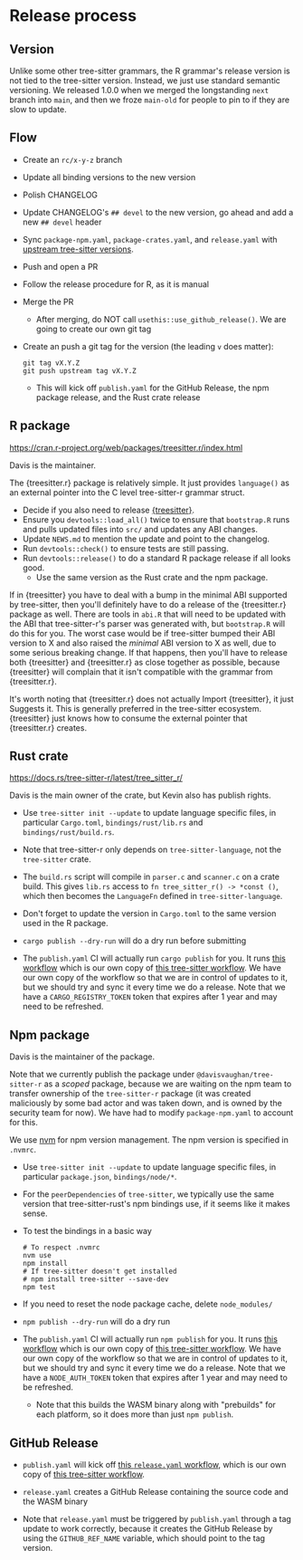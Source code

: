 # Release process

## Version

Unlike some other tree-sitter grammars, the R grammar's release version is not tied to the tree-sitter version. Instead, we just use standard semantic versioning. We released 1.0.0 when we merged the longstanding `next` branch into `main`, and then we froze `main-old` for people to pin to if they are slow to update.

## Flow

-   Create an `rc/x-y-z` branch

-   Update all binding versions to the new version

-   Polish CHANGELOG

-   Update CHANGELOG's `## devel` to the new version, go ahead and add a new `## devel` header

-   Sync `package-npm.yaml`, `package-crates.yaml`, and `release.yaml` with [upstream tree-sitter versions](https://github.com/tree-sitter/workflows/blob/main/.github/workflows).

-   Push and open a PR

-   Follow the release procedure for R, as it is manual

-   Merge the PR

    -   After merging, do NOT call `usethis::use_github_release()`. We are going to create our own git tag

-   Create an push a git tag for the version (the leading `v` does matter):

    ```
    git tag vX.Y.Z
    git push upstream tag vX.Y.Z
    ```

    -   This will kick off `publish.yaml` for the GitHub Release, the npm package release, and the Rust crate release

## R package

<https://cran.r-project.org/web/packages/treesitter.r/index.html>

Davis is the maintainer.

The {treesitter.r} package is relatively simple. It just provides `language()` as an external pointer into the C level tree-sitter-r grammar struct.

-   Decide if you also need to release [{treesitter}](https://github.com/DavisVaughan/r-tree-sitter).
-   Ensure you `devtools::load_all()` twice to ensure that `bootstrap.R` runs and pulls updated files into `src/` and updates any ABI changes.
-   Update `NEWS.md` to mention the update and point to the changelog.
-   Run `devtools::check()` to ensure tests are still passing.
-   Run `devtools::release()` to do a standard R package release if all looks good.
    -   Use the same version as the Rust crate and the npm package.

If in {treesitter} you have to deal with a bump in the minimal ABI supported by tree-sitter, then you'll definitely have to do a release of the {treesitter.r} package as well. There are tools in `abi.R` that will need to be updated with the ABI that tree-sitter-r's parser was generated with, but `bootstrap.R` will do this for you. The worst case would be if tree-sitter bumped their ABI version to X and also raised the *minimal* ABI version to X as well, due to some serious breaking change. If that happens, then you'll have to release both {treesitter} and {treesitter.r} as close together as possible, because {treesitter} will complain that it isn't compatible with the grammar from {treesitter.r}.

It's worth noting that {treesitter.r} does not actually Import {treesitter}, it just Suggests it. This is generally preferred in the tree-sitter ecosystem. {treesitter} just knows how to consume the external pointer that {treesitter.r} creates.

## Rust crate

<https://docs.rs/tree-sitter-r/latest/tree_sitter_r/>

Davis is the main owner of the crate, but Kevin also has publish rights.

-   Use `tree-sitter init --update` to update language specific files, in particular `Cargo.toml`, `bindings/rust/lib.rs` and `bindings/rust/build.rs`.

-   Note that tree-sitter-r only depends on `tree-sitter-language`, not the `tree-sitter` crate.

-   The `build.rs` script will compile in `parser.c` and `scanner.c` on a crate build. This gives `lib.rs` access to `fn tree_sitter_r() -> *const ()`, which then becomes the `LanguageFn` defined in `tree-sitter-language`.

-   Don't forget to update the version in `Cargo.toml` to the same version used in the R package.

-   `cargo publish --dry-run` will do a dry run before submitting

-   The `publish.yaml` CI will actually run `cargo publish` for you. It runs [this workflow](https://github.com/r-lib/tree-sitter-r/blob/main/.github/workflows/package-crates.yaml) which is our own copy of [this tree-sitter workflow](https://github.com/tree-sitter/workflows/blob/main/.github/workflows/package-crates.yml). We have our own copy of the workflow so that we are in control of updates to it, but we should try and sync it every time we do a release. Note that we have a `CARGO_REGISTRY_TOKEN` token that expires after 1 year and may need to be refreshed.

## Npm package

Davis is the maintainer of the package.

Note that we currently publish the package under `@davisvaughan/tree-sitter-r` as a *scoped* package, because we are waiting on the npm team to transfer ownership of the `tree-sitter-r` package (it was created maliciously by some bad actor and was taken down, and is owned by the security team for now). We have had to modify `package-npm.yaml` to account for this.

We use [nvm](https://github.com/nvm-sh/nvm) for npm version management. The npm version is specified in `.nvmrc`.

-   Use `tree-sitter init --update` to update language specific files, in particular `package.json`, `bindings/node/*`.

-   For the `peerDependencies` of `tree-sitter`, we typically use the same version that tree-sitter-rust's npm bindings use, if it seems like it makes sense.

-   To test the bindings in a basic way

    ```
    # To respect .nvmrc
    nvm use
    npm install
    # If tree-sitter doesn't get installed
    # npm install tree-sitter --save-dev
    npm test
    ```

-   If you need to reset the node package cache, delete `node_modules/`

-   `npm publish --dry-run` will do a dry run

-   The `publish.yaml` CI will actually run `npm publish` for you. It runs [this workflow](https://github.com/r-lib/tree-sitter-r/blob/main/.github/workflows/package-npm.yaml) which is our own copy of [this tree-sitter workflow](https://github.com/tree-sitter/workflows/blob/main/.github/workflows/package-npm.yml). We have our own copy of the workflow so that we are in control of updates to it, but we should try and sync it every time we do a release. Note that we have a `NODE_AUTH_TOKEN` token that expires after 1 year and may need to be refreshed.

    -   Note that this builds the WASM binary along with "prebuilds" for each platform, so it does more than just `npm publish`.

## GitHub Release

-   `publish.yaml` will kick off [this `release.yaml` workflow](https://github.com/r-lib/tree-sitter-r/blob/main/.github/workflows/release.yaml), which is our own copy of [this tree-sitter workflow](https://github.com/tree-sitter/workflows/blob/main/.github/workflows/release.yml).

-   `release.yaml` creates a GitHub Release containing the source code and the WASM binary

-   Note that `release.yaml` must be triggered by `publish.yaml` through a tag update to work correctly, because it creates the GitHub Release by using the `GITHUB_REF_NAME` variable, which should point to the tag version.
